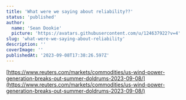 ```yaml
---
title: 'What were we saying about reliability??'
status: 'published'
author:
  name: 'Sean Dookie'
  picture: 'https://avatars.githubusercontent.com/u/124637922?v=4'
slug: 'what-were-we-saying-about-reliability'
description: ''
coverImage: ''
publishedAt: '2023-09-08T17:38:26.597Z'
---
```


[https://www.reuters.com/markets/commodities/us-wind-power-generation-breaks-out-summer-doldrums-2023-09-08/](https://www.reuters.com/markets/commodities/us-wind-power-generation-breaks-out-summer-doldrums-2023-09-08/)

